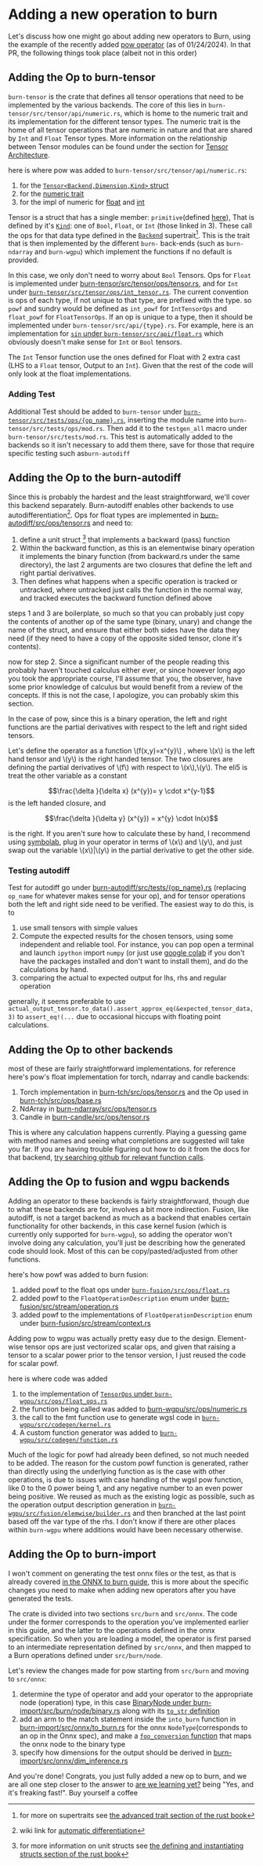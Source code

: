 # Adding a new operation to burn

Let's discuss how one might go about adding new operators to Burn, using the example of the recently
added [pow operator](https://github.com/tracel-ai/burn/pull/1133/files) (as of 01/24/2024). In that
PR, the following things took place (albeit not in this order)

## Adding the Op to burn-tensor

`burn-tensor` is the crate that defines all tensor operations that need to be implemented by the
various backends. The core of this lies in `burn-tensor/src/tensor/api/numeric.rs`, which is home to
the numeric trait and its implementation for the different tensor types. The numeric trait is the
home of all tensor operations that are numeric in nature and that are shared by `Int` and `Float`
Tensor types. More information on the relationship between Tensor modules can be found under the
section for [Tensor Architecture](../project-architecture/Tensor.md#tensorops).

here is where pow was added to `burn-tensor/src/tensor/api/numeric.rs`:

1. for the
   [`Tensor<Backend,Dimension,Kind>` struct](https://github.com/tracel-ai/burn/blob/3b7d9feede702cd616c273fa9eba9fbf14f66964/burn-tensor/src/tensor/api/numeric.rs#L553)
2. for the
   [numeric trait](https://github.com/tracel-ai/burn/blob/3b7d9feede702cd616c273fa9eba9fbf14f66964/burn-tensor/src/tensor/api/numeric.rs#L1618)
3. for the impl of numeric for
   [float](https://github.com/tracel-ai/burn/blob/3b7d9feede702cd616c273fa9eba9fbf14f66964/burn-tensor/src/tensor/api/numeric.rs#L2186)
   and
   [int](https://github.com/tracel-ai/burn/blob/3b7d9feede702cd616c273fa9eba9fbf14f66964/burn-tensor/src/tensor/api/numeric.rs#L1903)

Tensor is a struct that has a single member: `primitive`(defined
[here](https://github.com/tracel-ai/burn/blob/main/burn-tensor/src/tensor/api/base.rs)), That is
defined by it's
[`Kind`](https://github.com/tracel-ai/burn/blob/3b7d9feede702cd616c273fa9eba9fbf14f66964/burn-tensor/src/tensor/api/kind.rs#L15):
one of `Bool`, `Float`, or `Int` (those linked in 3). These call the ops for that data type defined
in the
[`Backend`](https://github.com/tracel-ai/burn/blob/3b7d9feede702cd616c273fa9eba9fbf14f66964/burn-tensor/src/tensor/backend/base.rs#L52)
supertrait[^1]. This is the trait that is then implemented by the different `burn-` back-ends (such
as `burn-ndarray` and `burn-wgpu`) which implement the functions if no default is provided.

In this case, we only don't need to worry about `Bool` Tensors. Ops for `Float` is implemented under
[burn-tensor/src/tensor/ops/tensor.rs](https://github.com/tracel-ai/burn/blob/3b7d9feede702cd616c273fa9eba9fbf14f66964/burn-tensor/src/tensor/ops/tensor.rs#L873),
and for `Int` under
[`burn-tensor/src/tensor/ops/int_tensor.rs`](https://github.com/tracel-ai/burn/blob/e1d873abe2c2fa0bb316719c4761eaf796291166/burn-tensor/src/tensor/ops/int_tensor.rs#L486).
The current convention is ops of each type, if not unique to that type, are prefixed with the type. so `powf` and sundry would be defined as `int_powf` for `IntTensorOps` and `float_powf` for `FloatTensorOps`. If an op is unique to a type, then it should be implemented under `burn-tensor/src/api/{type}.rs`. For example, here is an implementation for [`sin` under `burn-tensor/src/api/float.rs`](https://github.com/tracel-ai/burn/blob/2acf6561dc9e173870d4209ed40ebbdcf7e3888c/burn-tensor/src/tensor/api/float.rs#L78) which obviously doesn't make sense for `Int`  or `Bool` tensors.

The `Int` Tensor function use the ones defined for Float with 2 extra cast (LHS to a `Float` tensor,
Output to an `Int`). Given that the rest of the code will only look at the float implementations.

### Adding Test

Additional Test should be added to `burn-tensor` under
[`burn-tensor/src/tests/ops/{op_name}.rs`](https://github.com/tracel-ai/burn/burn-tensor/src/tests/ops/powf.rs),
inserting the module name into `burn-tensor/src/tests/ops/mod.rs`. Then add it to the `testgen_all`
macro under `burn-tensor/src/tests/mod.rs`. This test is automatically added to the backends so it
isn't necessary to add them there, save for those that require specific testing such
as`burn-autodiff`

## Adding the Op to the burn-autodiff

Since this is probably the hardest and the least straightforward, we'll cover this backend
separately. Burn-autodiff enables other backends to use autodifferentiation[^2]. Ops for float types
are implemented in
[burn-autodiff/src/ops/tensor.rs](https://github.com/tracel-ai/burn/blob/e1d873abe2c2fa0bb316719c4761eaf796291166/burn-autodiff/src/ops/tensor.rs#L1523)
and need to:

1. define a unit struct [^3] that implements a backward (pass) function
2. Within the backward function, as this is an elementwise binary operation it implements the binary
   function (from backward.rs under the same directory), the last 2 arguments are two closures that
   define the left and right partial derivatives.
3. Then defines what happens when a specific operation is tracked or untracked, where untracked just
   calls the function in the normal way, and tracked executes the backward function defined above

steps 1 and 3 are boilerplate, so much so that you can probably just copy the contents of another op
of the same type (binary, unary) and change the name of the struct, and ensure that either both
sides have the data they need (if they need to have a copy of the opposite sided tensor, clone it's
contents).

now for step 2. Since a significant number of the people reading this probably haven't touched
calculus either ever, or since however long ago you took the appropriate course, I'll assume that
you, the observer, have some prior knowledge of calculus but would benefit from a review of the
concepts. If this is not the case, I apologize, you can probably skim this section.

In the case of pow, since this is a binary operation, the left and right functions are the partial
derivatives with respect to the left and right sided tensors.

Let's define the operator as a function \\(f(x,y)=x^{y}\\) , where \\(x\\) is the left hand tensor
and \\(y\\) is the right handed tensor. The two closures are defining the partial derivatives of
\\(f\\) with respect to \\(x\\),\\(y\\). The eli5 is treat the other variable as a constant

$$\frac{\delta }{\delta x} (x^{y})= y \cdot x^{y-1}$$ is the left handed closure, and

$$\frac{\delta }{\delta y} (x^{y}) = x^{y} \cdot ln(x)$$

is the right. If you aren't sure how to calculate these by hand, I recommend using
[symbolab](<https://www.symbolab.com/solver/partial-derivative-calculator/%5Cfrac%7B%5Cpartial%7D%7B%5Cpartial%20x%7D%5Cleft(x%5E%7By%7D%5Cright)?or=input>),
plug in your operator in terms of \\(x\\) and \\(y\\), and just swap out the variable
\\(x\\)|\\(y\\) in the partial derivative to get the other side.

### Testing autodiff

Test for autodiff go under
[burn-autodiff/src/tests/{op_name}.rs](https://github.com/tracel-ai/burn/blob/4ca3e31601228952bb1c1492bc9cd2adf15b5cf1/burn-autodiff/src/tests/pow.rs#L31)
(replacing `op_name` for whatever makes sense for your op), and for tensor operations both the left and
right side need to be verified. The easiest way to do this, is to

1. use small tensors with simple values
2. Compute the expected results for the chosen tensors, using some independent and reliable tool. For instance, you can pop open a terminal and launch `ipython` import `numpy` (or just use
   [google colab](https://colab.google/) if you don't have the packages installed and don't want to
   install them), and do the calculations by hand.
3. comparing the actual to expected output for lhs, rhs and regular operation

generally, it seems preferable to use
`actual_output_tensor.to_data().assert_approx_eq(&expected_tensor_data,3)` to `assert_eq!(...` due
to occasional hiccups with floating point calculations.

## Adding the Op to other backends

most of these are fairly straightforward implementations. for reference here's pow's float
implementation for torch, ndarray and candle backends:

1. Torch implementation in
   [burn-tch/src/ops/tensor.rs](https://github.com/tracel-ai/burn/blob/main/burn-tch/src/ops/tensor.rs#L461)
   and the Op used in
   [burn-tch/src/ops/base.rs](https://github.com/tracel-ai/burn/blob/4ca3e31601228952bb1c1492bc9cd2adf15b5cf1/burn-tch/src/ops/base.rs#L443)
2. NdArray in
   [burn-ndarray/src/ops/tensor.rs](https://github.com/tracel-ai/burn/blob/main/burn-ndarray/src/ops/tensor.rs#L443)
3. Candle in
   [burn-candle/src/ops/tensor.rs](https://github.com/tracel-ai/burn/blob/4ca3e31601228952bb1c1492bc9cd2adf15b5cf1/burn-candle/src/ops/tensor.rs#L481)

This is where any calculation happens currently. Playing a guessing game with method names and
seeing what completions are suggested will take you far. If you are having trouble figuring out how
to do it from the docs for that backend,
[try searching github for relevant function calls](https://docs.github.com/en/search-github/github-code-search/understanding-github-code-search-syntax).

## Adding the Op to fusion and wgpu backends

Adding an operator to these backends is fairly straightforward, though due to what these backends
are for, involves a bit more indirection. Fusion, like autodiff, is not a target backend as much as
a backend that enables certain functionality for other backends, in this case kernel fusion (which
is currently only supported for `burn-wgpu`), so adding the operator won't involve doing any
calculation, you'll just be describing how the generated code should look. Most of this can be
copy/pasted/adjusted from other functions.

here's how powf was added to burn fusion:

1. added powf to the float ops under
   [`burn-fusion/src/ops/float.rs`](https://github.com/tracel-ai/burn/blob/0368409eb3a7beaeda598c0c8ce1dc0c2c8c07cc/burn-fusion/src/ops/float.rs#L1758)
2. added powf to the `FloatOperationDescription` enum under
   [burn-fusion/src/stream/operation.rs](https://github.com/tracel-ai/burn/blob/0368409eb3a7beaeda598c0c8ce1dc0c2c8c07cc/burn-fusion/src/stream/operation.rs#L385)
3. added powf to the implementations of `FloatOperationDescription` enum under
   [burn-fusion/src/stream/context.rs](https://github.com/tracel-ai/burn/blob/0368409eb3a7beaeda598c0c8ce1dc0c2c8c07cc/burn-fusion/src/stream/context.rs#L726)

Adding pow to wgpu was actually pretty easy due to the design. Element-wise tensor ops are just
vectorized scalar ops, and given that raising a tensor to a scalar power prior to the tensor
version, I just reused the code for scalar powf.

here is where code was added

1. to the implementation of
   [`TensorOps` under `burn-wgpu/src/ops/float_ops.rs`](https://github.com/tracel-ai/burn/blob/0368409eb3a7beaeda598c0c8ce1dc0c2c8c07cc/burn-wgpu/src/ops/float_ops.rs#L513)
2. the function being called was added to
   [burn-wgpu/src/ops/numeric.rs](https://github.com/tracel-ai/burn/blob/0368409eb3a7beaeda598c0c8ce1dc0c2c8c07cc/burn-wgpu/src/ops/numeric.rs#L199)
3. the call to the fmt function use to generate wgsl code in
   [`burn-wgpu/src/codegen/kernel.rs`](https://github.com/tracel-ai/burn/blob/main/burn-wgpu/src/codegen/kernel.rs#L208)
4. A custom function generator was added to
   [`burn-wgpu/src/codegen/function.rs`](https://github.com/tracel-ai/burn/blob/main/burn-wgpu/src/codegen/function.rs#L99)

Much of the logic for powf had already been defined, so not much needed to be added. The reason for
the custom powf function is generated, rather than directly using the underlying function as is the
case with other operations, is due to issues with case handling of the wgsl pow function, like 0 to
the 0 power being 1, and any negative number to an even power being positive. We reused as much as
the existing logic as possible, such as the operation output description generation in
[`burn-wgpu/src/fusion/elemwise/builder.rs`](https://github.com/tracel-ai/burn/blob/main/burn-wgpu/src/fusion/elemwise/optimization.rs)
and then branched at the last point based off the var type of the rhs. I don't know if there are
other places within `burn-wgpu` where additions would have been necessary otherwise.

## Adding the Op to burn-import

I won't comment on generating the test onnx files or the test, as that is already covered
[in the ONNX to burn guide](onnx-to-burn-conversion-tool.md#adding-new-operators), this is more
about the specific changes you need to make when adding new operators after you have generated the
tests.

The crate is divided into two sections `src/burn` and `src/onnx`. The code under the former
corresponds to the operation you've implemented earlier in this guide, and the latter to the
operations defined in the onnx specification. So when you are loading a model, the operator is first
parsed to an intermediate representation defined by `src/onnx`, and then mapped to a Burn operations
defined under `src/burn/node`.

Let's review the changes made for pow starting from `src/burn` and moving to `src/onnx`:

1. determine the type of operator and add your operator to the appropriate node (operation) type, in
   this case
   [BinaryNode under burn-import/src/burn/node/binary.rs](https://github.com/tracel-ai/burn/blob/0368409eb3a7beaeda598c0c8ce1dc0c2c8c07cc/burn-import/src/burn/node/binary.rs#L160)
   along with its
   [`to_str` definition](https://github.com/tracel-ai/burn/blob/0368409eb3a7beaeda598c0c8ce1dc0c2c8c07cc/burn-import/src/burn/node/binary.rs#L9)
2. add an arm to the match statement inside the `into_burn` function in
   [burn-import/src/onnx/to_burn.rs](https://github.com/tracel-ai/burn/blob/0368409eb3a7beaeda598c0c8ce1dc0c2c8c07cc/burn-import/src/onnx/to_burn.rs#L269)
   for the onnx `NodeType`(corresponds to an op in the Onnx spec), and make a
   [`foo_conversion` function](https://github.com/tracel-ai/burn/blob/0368409eb3a7beaeda598c0c8ce1dc0c2c8c07cc/burn-import/src/onnx/to_burn.rs#L667)
   that maps the onnx node to the binary type
3. specify how dimensions for the output should be derived in
   [burn-import/src/onnx/dim_inference.rs](https://github.com/tracel-ai/burn/blob/0368409eb3a7beaeda598c0c8ce1dc0c2c8c07cc/burn-import/src/onnx/dim_inference.rs#L103)

And you're done! Congrats, you just fully added a new op to burn, and we are all one step closer to
the answer to [are we learning yet?](https://www.arewelearningyet.com/) being "Yes, and it's
freaking fast!". Buy yourself a coffee

[^1]:
    for more on supertraits see
    [the advanced trait section of the rust book](https://doc.rust-lang.org/book/ch19-03-advanced-traits.html#using-supertraits-to-require-one-traits-functionality-within-another-trait)

[^2]:
    wiki link for
    [automatic differentiation](https://en.wikipedia.org/wiki/Automatic_differentiation)

[^3]:
    for more information on unit structs see
    [the defining and instantiating structs section of the rust book](https://doc.rust-lang.org/book/ch05-01-defining-structs.html#unit-like-structs-without-any-fields)
